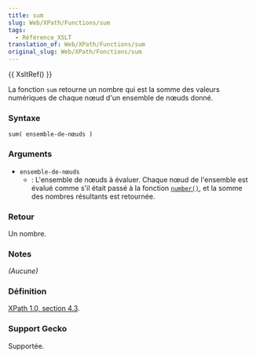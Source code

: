 ```yaml
---
title: sum
slug: Web/XPath/Functions/sum
tags:
  - Référence_XSLT
translation_of: Web/XPath/Functions/sum
original_slug: Web/XPath/Fonctions/sum
---
```


{{ XsltRef() }}

La fonction `sum` retourne un nombre qui est la somme des valeurs numériques de chaque nœud d'un ensemble de nœuds donné.

### Syntaxe

```
sum( ensemble-de-nœuds )
```

### Arguments

- `ensemble-de-nœuds`
  - : L'ensemble de nœuds à évaluer. Chaque nœud de l'ensemble est évalué comme s'il était passé à la fonction [`number()`](/fr/XPath/Fonctions/number), et la somme des nombres résultants est retournée.

### Retour

Un nombre.

### Notes

_(Aucune)_

### Définition

[XPath 1.0, section 4.3](http://www.w3.org/TR/xpath#function-sum).

### Support Gecko

Supportée.
